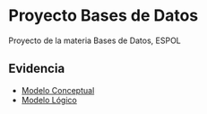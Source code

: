 # Proyecto Bases de Datos 

Proyecto de la materia Bases de Datos, ESPOL

## Evidencia

- [Modelo Conceptual](./evidencias/modelo_conceptual)
- [Modelo Lógico](./evidencias/modelo_logico)
